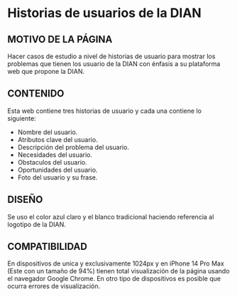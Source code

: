 # **Historias de usuarios de la DIAN**

## MOTIVO DE LA PÁGINA

Hacer casos de estudio a nivel de historias de usuario para mostrar los problemas que tienen los usuario de la DIAN con énfasis a su plataforma web que propone la DIAN.

## CONTENIDO

Esta web contiene tres historias de usuario y cada una contiene lo siguiente:

- Nombre del usuario.
- Atributos clave del usuario.
- Descripción del problema del usuario.
- Necesidades del usuario.
- Obstaculos del usuario.
- Oportunidades del usuario.
- Foto del usuario y su frase.

## DISEÑO

Se uso el color azul claro y el blanco tradicional haciendo referencia al logotipo de la DIAN.

## COMPATIBILIDAD

En dispositivos de unica y exclusivamente 1024px y en iPhone 14 Pro Max (Este con un tamaño de 94%) tienen total visualización de la página usando el navegador Google Chrome. En otro tipo de dispositivos es posible que ocurra errores de visualización.

